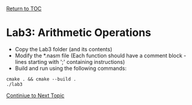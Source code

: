 <a href="https://github.com/CyberTrainingUSAF/06-Debugging-Assembly/blob/master/00-Table-of-Contents.md" rel="Return to TOC"> Return to TOC </a>

# Lab3: Arithmetic Operations

* Copy the Lab3 folder (and its contents)
* Modify the *.nasm file (Each function should have a comment block - lines starting with ';' containing instructions)
* Build and run using the following commands: 

```
cmake . && cmake --build .
./lab3
```

<a href="https://github.com/CyberTrainingUSAF/06-Debugging-Assembly/blob/master/00-Table-of-Contents.md" rel="Continue to Next Topic"> Continiue to Next Topic </a>
